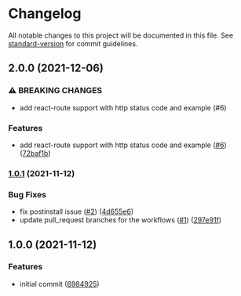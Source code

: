 # Changelog

All notable changes to this project will be documented in this file. See [standard-version](https://github.com/conventional-changelog/standard-version) for commit guidelines.

## 2.0.0 (2021-12-06)


### ⚠ BREAKING CHANGES

* add react-route support with http status code and example (#6)

### Features

* add react-route support with http status code and example ([#6](https://github.com/wood1986/react-ssr-webpack-plugin/issues/6)) ([72baf1b](https://github.com/wood1986/react-ssr-webpack-plugin/commit/72baf1bf99a2eef9e2081e0a5bd38ce33dc327bb))

### [1.0.1](https://github.com/wood1986/react-ssr-webpack-plugin/compare/v1.0.0...v1.0.1) (2021-11-12)


### Bug Fixes

* fix postinstall issue ([#2](https://github.com/wood1986/react-ssr-webpack-plugin/issues/2)) ([4d655e6](https://github.com/wood1986/react-ssr-webpack-plugin/commit/4d655e63dd6c52d342a5008c3f1682440a17578e))
* update pull_request branches for the workflows ([#1](https://github.com/wood1986/react-ssr-webpack-plugin/issues/1)) ([297e91f](https://github.com/wood1986/react-ssr-webpack-plugin/commit/297e91fcbb862e042d7cb4a045ae0cfc8ba39c6c))

## 1.0.0 (2021-11-12)


### Features

* initial commit ([6984925](https://github.com/wood1986/react-ssr-webpack-plugin/commit/6984925b5c52d30755211e44ac2d74145dd163bb))

